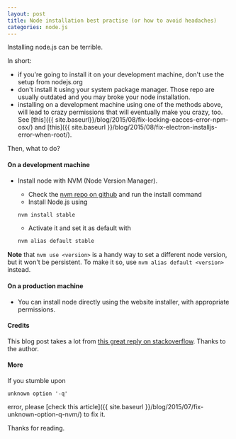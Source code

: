 ```yaml
---
layout: post
title: Node installation best practise (or how to avoid headaches)
categories: node.js
---
```


Installing node.js can be terrible.

In short:

- if you're going to install it on your development machine, don't use the setup from nodejs.org
- don't install it using your system package manager. Those repo are usually outdated and you may broke your node installation.
- installing on a development machine using one of the methods above, will lead to crazy permissions that will eventually make you crazy, too. See [this]({{ site.baseurl}}/blog/2015/08/fix-locking-eacces-error-npm-osx/) and [this]({{ site.baseurl }}/blog/2015/08/fix-electron-installjs-error-when-root/).

Then, what to do?

#### On a development machine

- Install node with NVM (Node Version Manager). 
  - Check the [nvm repo on github](https://github.com/creationix/nvm) and run the install command
  - Install Node.js using
  
  ```sh
  nvm install stable
  ```
  
  - Activate it and set it as default with

  ```sh
  nvm alias default stable
  ```

**Note** that ```nvm use <version>``` is a handy way to set a different node version, but it won't be persistent. To make it so, use ```nvm alias default <version>``` instead.

#### On a production machine

- You can install node directly using the website installer, with appropriate permissions.

#### Credits

This blog post takes a lot from [this great reply on stackoverflow](http://stackoverflow.com/questions/16151018/npm-throws-error-without-sudo). Thanks to the author.

#### More

If you stumble upon 

```text
unknown option '-q'
```

error, please [check this article]({{ site.baseurl }}/blog/2015/07/fix-unknown-option-q-nvm/) to fix it.

Thanks for reading.
